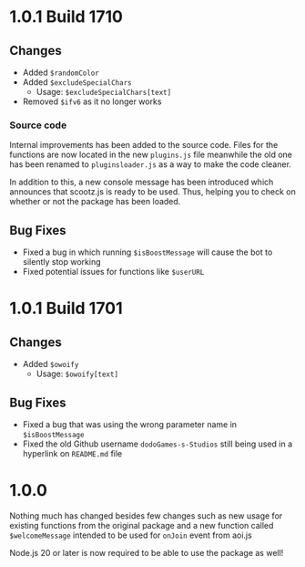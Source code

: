 # 1.0.1 Build 1710 

## Changes
* Added `$randomColor`
* Added `$excludeSpecialChars`
  * Usage: `$excludeSpecialChars[text]`
* Removed `$ifv6` as it no longer works

### Source code
Internal improvements has been added to the source code. Files for the functions are now located in the new `plugins.js` file meanwhile the old one has been renamed to `pluginsloader.js` as a way to make the code cleaner.

In addition to this, a new console message has been introduced which announces that scootz.js is ready to be used. Thus, helping you to check on whether or not the package has been loaded.

## Bug Fixes
* Fixed a bug in which running `$isBoostMessage` will cause the bot to silently stop working
* Fixed potential issues for functions like `$userURL`

# 1.0.1 Build 1701

## Changes
* Added `$owoify`
  * Usage: `$owoify[text]`

## Bug Fixes
* Fixed a bug that was using the wrong parameter name in `$isBoostMessage`
* Fixed the old Github username `dodoGames-s-Studios` still being used in a hyperlink on `README.md` file


# 1.0.0
Nothing much has changed besides few changes such as new usage for existing functions from the original package and a new function called `$welcomeMessage` intended to be used for `onJoin` event from aoi.js

Node.js 20 or later is now required to be able to use the package as well!
